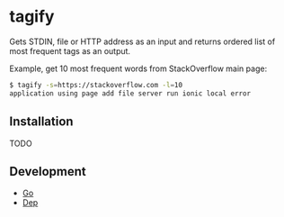 # tagify

Gets STDIN, file or HTTP address as an input and returns ordered list of most frequent tags as an output.

Example, get 10 most frequent words from StackOverflow main page:
```bash
$ tagify -s=https://stackoverflow.com -l=10
application using page add file server run ionic local error
```

## Installation

TODO

## Development

* [Go](https://golang.org/dl/)
* [Dep](https://golang.github.io/dep/docs/installation.html)